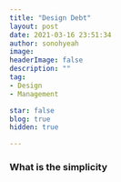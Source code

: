 ```yaml
---
title: "Design Debt"
layout: post
date: 2021-03-16 23:51:34
author: sonohyeah
image: 
headerImage: false
description: ""
tag:
- Design
- Management

star: false
blog: true
hidden: true

---
```


### What is the simplicity

